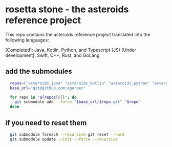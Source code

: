 
# rosetta stone - the asteroids reference project
This repo contains the asteroids reference project translated into the following languages: 

[Completed]: Java, Kotlin, Python, and Typescript (JS)
[Under development]: Swift, C++, Rust, and GoLang

## add the submodules

```bash
  repos=("asteroids_java" "asteroids_kotlin" "asteroids_python" "asteroids_js" "asteroids_go" "asteroids_cpp" "asteroids_rust" "asteroids_swift")
  base_url="git@github.com:agerber"

  for repo in "${repos[@]}"; do
    git submodule add --force "$base_url/$repo.git" "$repo"
  done

```


## if you need to reset them

```bash
  git submodule foreach --recursive git reset --hard
  git submodule update --init --force --recursive
```
